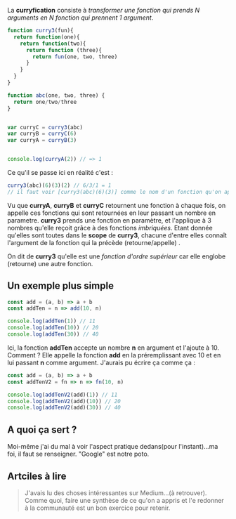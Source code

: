 La **curryfication** consiste à *transformer une fonction qui prends N arguments en N fonction qui prennent 1 argument*.

```js
function curry3(fun){
  return function(one){
    return function(two){
      return function (three){
        return fun(one, two, three)
      }
    }
  }
}

function abc(one, two, three) {
  return one/two/three
}


var curryC = curry3(abc)
var curryB = curryC(6)
var curryA = curryB(3)


console.log(curryA(2)) // => 1
```

Ce qu'il se passe ici en réalité c'est :
```js 
curry3(abc)(6)(3)(2) // 6/3/1 = 1
// il faut voir [curry3(abc)(6)(3)] comme le nom d'un fonction qu'on appelle avec (2) 
```

Vu que **curryA**, **curryB** et **curryC** retournent une fonction à chaque fois, on appelle ces fonctions qui sont retournées en leur passant un nombre en parametre. **curry3** prends une fonction en paramètre, et l'applique à 3 nombres qu'elle reçoit grâce à des fonctions *imbriquées*. Etant donnée qu'elles sont toutes dans le **scope** de **curry3**, chacune d'entre elles connaît l'argument de la fonction qui la précède (retourne/appelle) . 

On dit de **curry3** qu'elle est une *fonction d'ordre supérieur* car elle englobe (retourne) une autre fonction.

## Un exemple plus simple

```js
const add = (a, b) => a + b
const addTen = n => add(10, n)

console.log(addTen(1)) // 11
console.log(addTen(10)) // 20
console.log(addTen(30)) // 40
```

Ici, la fonction **addTen** accepte un nombre **n** en argument et l'ajoute à 10. Comment ? Elle appelle la fonction **add** en la préremplissant avec 10 et en lui passant **n** comme argument. J'aurais pu écrire ça comme ça :

```js
const add = (a, b) => a + b
const addTenV2 = fn => n => fn(10, n)

console.log(addTenV2(add)(1)) // 11
console.log(addTenV2(add)(10)) // 20
console.log(addTenV2(add)(30)) // 40
```


## A quoi ça sert ?

Moi-même j'ai du mal à voir l'aspect pratique dedans(pour l'instant)...ma foi, il faut se renseigner. "Google" est notre poto.

## Artciles à lire

>J'avais lu des choses intéressantes sur Medium...(à retrouver). Comme quoi, faire une synthèse de ce qu'on a appris et l'e redonner à la communauté est un bon exercice pour retenir.